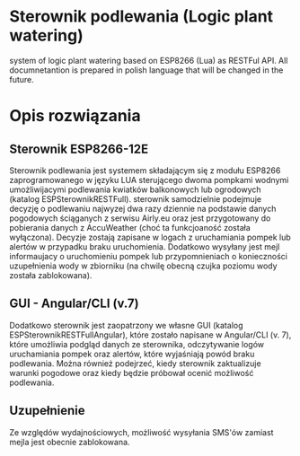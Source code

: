 # Sterownik podlewania (Logic plant watering)
system of logic plant watering based on ESP8266 (Lua) as RESTFul API. All documnetantion is prepared in polish language that will be changed in the future.

# Opis rozwiązania

## Sterownik ESP8266-12E
Sterownik podlewania jest systemem składającym się z modułu ESP8266 zaprogramowanego w języku LUA sterującego dwoma pompkami wodnymi umożliwijacymi podlewania kwiatków balkonowych lub ogrodowych (katalog ESPSterownikRESTFull). sterownik samodzielnie podejmuje decyzję o podlewaniu najwyzej dwa razy dziennie na podstawie danych pogodowych ściąganych z serwisu Airly.eu oraz jest przygotowany do pobierania danych z AccuWeather (choć ta funkcjoaność została wyłączona). Decyzje zostają zapisane w logach z uruchamiania pompek lub alertów w przypadku braku uruchomienia. Dodatkowo wysyłany jest mejl informaujacy o uruchomieniu pompek lub przypomnieniach o konieczności uzupełnienia wody w zbiorniku (na chwilę obecną czujka poziomu wody została zablokowana).

## GUI - Angular/CLI (v.7)
Dodatkowo sterownik jest zaopatrzony we własne GUI (katalog ESPSterownikRESTFullAngular), które zostało napisane w Angular/CLI (v. 7), które umożliwia podgląd danych ze sterownika, odczytywanie logów uruchamiania pompek oraz alertów, które wyjaśniają powód braku podlewania.
Można również podejrzeć, kiedy sterownik zaktualizuje warunki pogodowe oraz kiedy będzie próbował ocenić możliwość podlewania.

## Uzupełnienie
Ze względów wydajnościowych, możliwość wysyłania SMS'ów zamiast mejla jest obecnie zablokowana.
